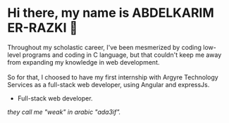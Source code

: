 <h1>Hi there, my name is ABDELKARIM ER-RAZKI 👋</h1>

<p>Throughout my scholastic career, I've been mesmerized by coding low-level programs and coding in C language, but that couldn't keep me away from expanding my knowledge in web development.</br></br>
So for that, I choosed to have my first internship with Argyre Technology Services as a full-stack web developer, using Angular and expressJs.</br>
<ul>
  <li>Full-stack web developer.</li>
</ul>
<label><i>they call me "weak" in arabic "ada3if".<i></label>
